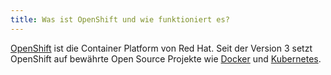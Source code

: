 ```yaml
---
title: Was ist OpenShift und wie funktioniert es?
---
```

[OpenShift](https://docs.openshift.com/) ist die Container Platform von Red Hat. Seit der Version 3 setzt OpenShift auf bewährte Open Source Projekte wie [Docker](http://www.docker.com/) und [Kubernetes](http://kubernetes.io/).
